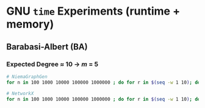 # GNU `time` Experiments (runtime + memory)
## Barabasi-Albert (BA)
### Expected Degree ≈ 10 → *m* = 5
```bash
# NiemaGraphGen
for n in 100 1000 10000 100000 1000000 ; do for r in $(seq -w 1 10); do /usr/bin/time -v -o n$n/ed10/time.ba.ngg.r$r.txt ~/NiemaGraphGen-Paper/tools/ngg_1.0.0/ngg_barabasi_albert $n 5 > /dev/null ; done ; done

# NetworkX
for n in 100 1000 10000 100000 1000000 ; do for r in $(seq -w 1 10); do /usr/bin/time -v -o n$n/ed10/time.ba.nx.r$r.txt ~/NiemaGraphGen-Paper/tools/nx_2.5.1/nx_barabasi_albert.py $n 5 > /dev/null ; done ; done
```
